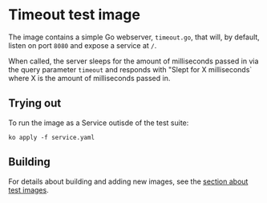 # Timeout test image

The image contains a simple Go webserver, `timeout.go`, that will, by default,
listen on port `8080` and expose a service at `/`.

When called, the server sleeps for the amount of milliseconds passed in via the
query parameter `timeout` and responds with "Slept for X milliseconds` where X
is the amount of milliseconds passed in.

## Trying out

To run the image as a Service outisde of the test suite:

`ko apply -f service.yaml`

## Building

For details about building and adding new images, see the
[section about test images](/test/README.md#test-images).
